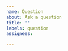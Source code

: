 ```yaml
---
name: Question
about: Ask a question
title: ''
labels: question
assignees:

---
```

<!-- Please search past issues and read the documentation before asking questions. -->
